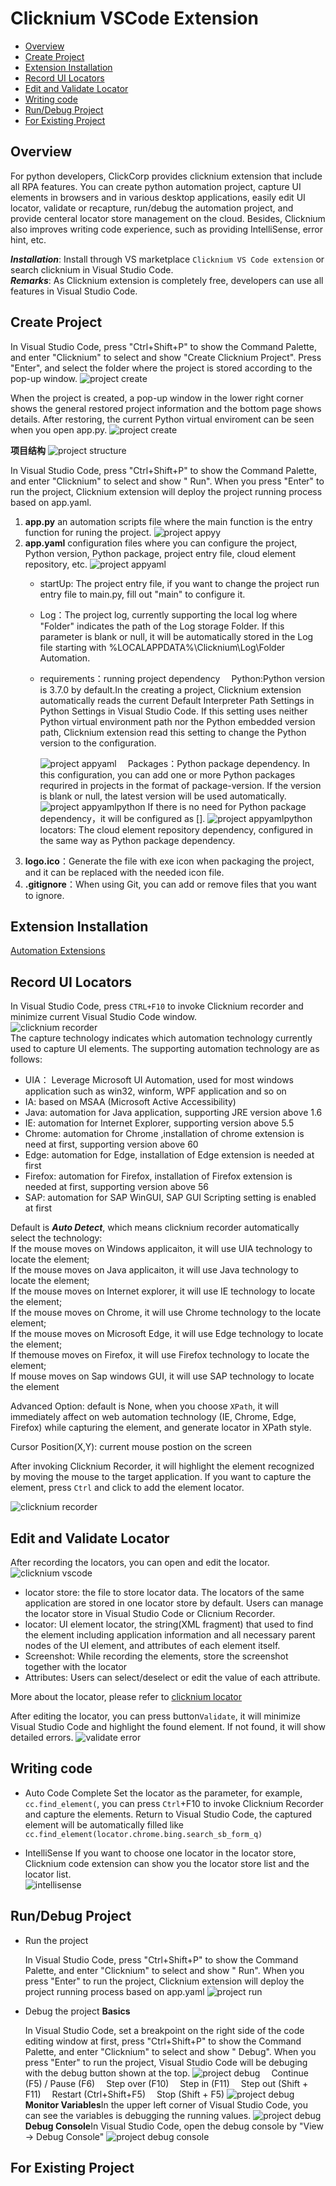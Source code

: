 # Clicknium VSCode Extension<!-- {docsify-ignore-all} -->

  - [Overview](#overview)
  - [Create Project](#create-project)
  - [Extension Installation](#extension-installation)
  - [Record UI Locators](#record-ui-locators)
  - [Edit and Validate Locator](#edit-and-validate-locator)
  - [Writing code](#writing-code)
  - [Run/Debug Project](#rundebug-project)
  - [For Existing Project](#for-existing-project)

## Overview
For python developers, ClickCorp provides clicknium extension that include all RPA features. 
 You can create python automation project, capture UI elements in browsers and in various desktop applications, easily edit UI locator, validate or recapture, run/debug the automation project, and provide centeral locator store management on the cloud.
 Besides, Clicknium also improves writing code experience, such as providing IntelliSense, error hint, etc.

***Installation​***: Install through VS marketplace `Clicknium VS Code extension` or search clicknium in Visual Studio Code.  
***Remarks***: As Clicknium extension is completely free, developers can use all features in Visual Studio Code.

## Create Project


In Visual Studio Code, press "Ctrl+Shift+P" to show the Command Palette, and enter "Clicknium" to select and show "Create Clicknium Project". Press "Enter", and select the folder where the project is stored according to the pop-up window. 
![project create](../img/project_create.gif)

When the project is created, a pop-up window in the lower right corner shows the general restored project information and the bottom page shows details. After restoring, the current Python virtual enviroment can be seen when you open app.py.
![project create](../img/create_project_apppy_env.png)

**项目结构**
![project structure](../img/create_project_1.png)

In Visual Studio Code, press "Ctrl+Shift+P" to show the Command Palette, and enter "Clicknium" to select and show " Run". When you press "Enter" to run the project, Clicknium extension will deploy the project running process based on app.yaml.

1. **app.py** an automation scripts file where the main function is the entry function for runing the project.
   ![project appyy](../img/create_project_apppy.png)
2. **app.yaml** configuration files where you can configure the project, Python version, Python package, project entry file, cloud element repository, etc.
   ![project appyaml](../img/create_project_appyaml.png)
   - startUp: The project entry file, if you want to change the project run entry file to main.py, fill out "main" to configure it.
   - Log：The project log, currently supporting the local log where "Folder" indicates the path of the Log storage Folder. If this parameter is  blank or null, it will be automatically stored in the Log file starting with %LOCALAPPDATA%\Clicknium\Log\Folder Automation.
   - requirements：running project dependency
     &emsp;Python:Python version is 3.7.0 by default.In the creating a project, Clicknium extension automatically reads the current Default Interpreter Path Settings in Python Settings in Visual Studio Code. If this setting uses neither Python virtual environment path nor the Python embedded version path, Clicknium extension read this setting to change the Python version to the configuration. 

     ![project appyaml](../img/create_project_appyaml_python_config.png)
     &emsp;Packages：Python package dependency. In this configuration, you can add one or more Python packages requrired in projects in the format of package-version. If the version is blank or null, the latest version will be used automatically.
     ![project appyamlpython](../img/create_project_appyaml_python.png)
     If there is no need for  Python package dependency，it will be configured as [].
     ![project appyamlpython](../img/create_project_appyaml_python_clear.png)
     &emsp;locators: The cloud element repository dependency, configured in the same way as Python package dependency.
3. **logo.ico**：Generate the file with exe icon when packaging the project, and it can be replaced with the needed icon file.
4. **.gitignore**：When using Git, you can add or remove files that you want to ignore.

## Extension Installation
[Automation Extensions](./doc/developtools/extensions/extensions.md)

## Record UI Locators
In Visual Studio Code, press `CTRL+F10` to invoke Clicknium recorder and minimize current Visual Studio Code window.  
![clicknium recorder](../img/recorder_main.png)  
The capture technology indicates which automation technology currently used to capture UI elements. The supporting automation technology are as follows:
- UIA： Leverage Microsoft UI Automation, used for most windows application such as win32, winform, WPF application and so on
- IA: based on MSAA (Microsoft Active Accessibility)
- Java: automation for Java application, supporting JRE version above 1.6
- IE: automation for Internet Explorer, supporting version above 5.5 
- Chrome: automation for Chrome ,installation of chrome extension is need at first, supporting version above 60
- Edge: automation for Edge, installation of Edge extension is needed at first
- Firefox: automation for Firefox, installation of Firefox extension is needed at first, supporting version above 56
- SAP: automation for SAP WinGUI, SAP GUI Scripting setting is enabled at first 
  
Default is ***Auto Detect***, which means clicknium recorder automatically select the technology:  
If the mouse moves on Windows applicaiton, it will use UIA technology to locate the element;   
If the mouse moves on Java applicaiton, it will use Java technology to locate the element;   
If the mouse moves on Internet explorer, it will use IE technology to locate the element;   
If the mouse moves on Chrome, it will use Chrome technology to the locate element;   
If the mouse moves on Microsoft Edge, it will use Edge technology to locate the element;   
If themouse moves on Firefox, it will use Firefox technology to locate the element;   
If mouse moves on Sap windows GUI, it will use SAP technology to locate the element

Advanced Option: default is None, when you choose `XPath`, it will immediately affect on web automation technology (IE, Chrome, Edge, Firefox) while capturing the element, and generate locator in XPath style.

Cursor Position(X,Y): current mouse postion on the screen

After invoking Clicknium Recorder, it will highlight the element recognized by moving the mouse to the target application. 
If you want to capture the element, press `Ctrl` and click to add  the element locator.

![clicknium recorder](../img/record1.gif) 

## Edit and Validate Locator
After recording the locators, you can open and edit the locator.  
![clicknium vscode](../img/main.png) 

- locator store: the file to store locator data. The locators of the same application are stored in one locator store by default. Users can manage the locator store in Visual Studio Code or Clicnium Recorder.
- locator: UI element locator, the string(XML fragment) that used to find the element including application information and all necessary parent nodes of the UI element, and  attributes of each element itself.
- Screenshot: While recording the elements, store the screenshot together with the locator
- Attributes: Users can select/deselect or edit the value of each attribute.

More about the locator, please refer to [clicknium locator](./doc/automation/locator.md)

After editing the locator, you can press button`Validate`, it will minimize Visual Studio Code and highlight the found element. If not found, it will show detailed errors.
![validate error](../img/validate_err.png)

## Writing code
- Auto Code Complete
Set the locator as the parameter, for example, `cc.find_element(`, you can press `Ctrl`+F10 to invoke Clicknium Recorder and capture the elements. Return to Visual Studio Code, the captured element will be automatically filled like `cc.find_element(locator.chrome.bing.search_sb_form_q)`

- IntelliSense
If you want to choose one locator in the locator store, Clicknium code extension can show you the locator store list and the locator list.  
![intellisense](../img/intelliSense.png)

## Run/Debug Project

- Run the project

  In Visual Studio Code, press "Ctrl+Shift+P" to show the Command Palette, and enter "Clicknium" to select and show " Run". When you press "Enter" to run the project, Clicknium extension will deploy the project running process based on app.yaml
  ![project run](../img/run_project.gif)
- Debug the project
  **Basics**
  
  In Visual Studio Code, set a breakpoint on the right side of the code editing window at first,
  press "Ctrl+Shift+P" to show the Command Palette, and enter "Clicknium" to select and show " Debug". When you press "Enter" to run the project, Visual Studio Code will be debuging with the debug button shown at the top. 
  ![project debug](../img/debug_project_3.png)
  &emsp;Continue (F5) / Pause (F6)
  &emsp;Step over (F10)
  &emsp;Step in (F11)
  &emsp;Step out (Shift + F11)
  &emsp;Restart (Ctrl+Shift+F5)
  &emsp;Stop (Shift + F5)
  ![project debug](../img/debug_project.gif)
  **Monitor Variables**In the upper left corner of Visual Studio Code, you can see the variables is debugging the running values.
  ![project debug](../img/debug_project_1.png)
  **Debug Console**In Visual Studio Code, open the debug console by "View -> Debug Console" 
  ![project debug console](../img/debug_project_2.png)

## For Existing Project
